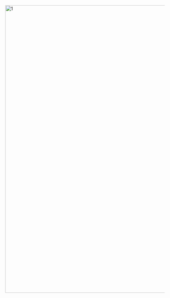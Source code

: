 <img width="1729" height="905" alt="1" src="https://github.com/user-attachments/assets/98495161-a652-42b9-bc05-06062c266d3e" />
